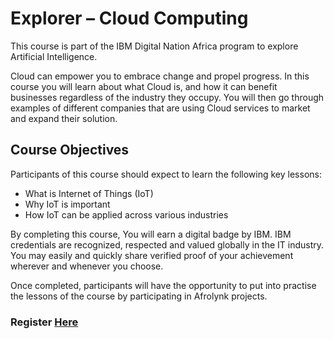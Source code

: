 # Explorer – Cloud Computing

This course is part of the IBM Digital Nation Africa program to explore Artificial Intelligence.

Cloud can empower you to embrace change and propel progress. In this course you will learn about what Cloud is, and how it can benefit businesses regardless of the industry they occupy. You will then go through examples of different companies that are using Cloud services to market and expand their solution.

## Course Objectives

Participants of this course should expect to learn the following key lessons:

* What is Internet of Things (IoT)
* Why IoT is important
* How IoT can be applied across various industries

By completing this course, You will earn a digital badge by IBM. IBM credentials are recognized, respected and valued globally in the IT industry. You may easily and quickly share verified proof of your achievement wherever and whenever you choose.

Once completed, participants will have the opportunity to put into practise the lessons of the course by participating in Afrolynk projects. 

### Register **[Here](https://factory24.org/course/ibm-digital-nation-africa/)**